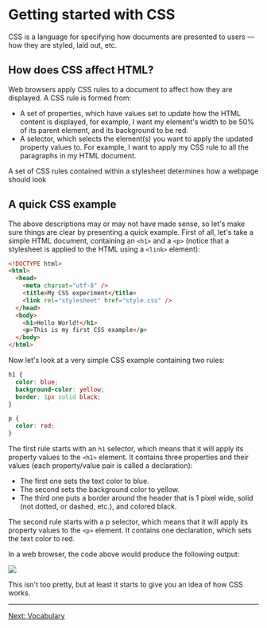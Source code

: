 # Getting started with CSS

CSS is a language for specifying how documents are presented to users — how they are styled, laid out, etc.

## How does CSS affect HTML?

Web browsers apply CSS rules to a document to affect how they are displayed. A CSS rule is formed from:

- A set of properties, which have values set to update how the HTML content is displayed, for example, I want my element's width to be 50% of its parent element, and its background to be red.
- A selector, which selects the element(s) you want to apply the updated property values to. For example, I want to apply my CSS rule to all the paragraphs in my HTML document.

A set of CSS rules contained within a stylesheet determines how a webpage should look

## A quick CSS example

The above descriptions may or may not have made sense, so let's make sure things are clear by presenting a quick example. First of all, let's take a simple HTML document, containing an `<h1>` and a `<p>` (notice that a stylesheet is applied to the HTML using a `<link>` element):

```html
<!DOCTYPE html>
<html>
  <head>
    <meta charset="utf-8" />
    <title>My CSS experiment</title>
    <link rel="stylesheet" href="style.css" />
  </head>
  <body>
    <h1>Hello World!</h1>
    <p>This is my first CSS example</p>
  </body>
</html>
```

Now let's look at a very simple CSS example containing two rules:

```css
h1 {
  color: blue;
  background-color: yellow;
  border: 1px solid black;
}

p {
  color: red;
}
```

The first rule starts with an `h1` selector, which means that it will apply its property values to the `<h1>` element. It contains three properties and their values (each property/value pair is called a declaration):

- The first one sets the text color to blue.
- The second sets the background color to yellow.
- The third one puts a border around the header that is 1 pixel wide, solid (not dotted, or dashed, etc.), and colored black.

The second rule starts with a p selector, which means that it will apply its property values to the `<p>` element. It contains one declaration, which sets the text color to red.

In a web browser, the code above would produce the following output:

![](https://mdn.mozillademos.org/files/12537/first-example.png)

This isn't too pretty, but at least it starts to give you an idea of how CSS works.

---

[Next: Vocabulary](/handbook/curriculum/fundamentals/static-sites/self-study/getting-started-with-css/02)
